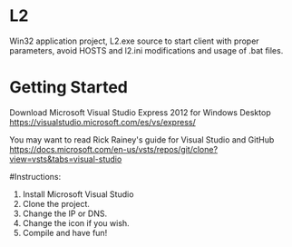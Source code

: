 L2
==

Win32 application project, L2.exe source to start client with proper parameters, avoid HOSTS and l2.ini modifications and usage of .bat files.


Getting Started
==

Download Microsoft Visual Studio Express 2012 for Windows Desktop
https://visualstudio.microsoft.com/es/vs/express/

You may want to read Rick Rainey's guide for Visual Studio and GitHub
https://docs.microsoft.com/en-us/vsts/repos/git/clone?view=vsts&tabs=visual-studio

#Instructions:

1. Install Microsoft Visual Studio
2. Clone the project.
3. Change the IP or DNS.
4. Change the icon if you wish.
5. Compile and have fun!
